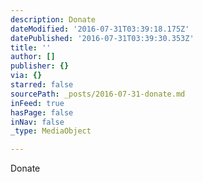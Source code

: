 ```yaml
---
description: Donate
dateModified: '2016-07-31T03:39:18.175Z'
datePublished: '2016-07-31T03:39:30.353Z'
title: ''
author: []
publisher: {}
via: {}
starred: false
sourcePath: _posts/2016-07-31-donate.md
inFeed: true
hasPage: false
inNav: false
_type: MediaObject

---
```

Donate
